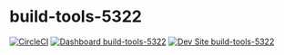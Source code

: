 # build-tools-5322

[![CircleCI](https://circleci.com/gh/pantheon-ci-bot/build-tools-5322.svg?style=shield)](https://circleci.com/gh/pantheon-ci-bot/build-tools-5322)
[![Dashboard build-tools-5322](https://img.shields.io/badge/dashboard-build_tools_5322-yellow.svg)](https://dashboard.pantheon.io/sites/e7c4658b-80f4-4efd-bf4d-b776948eba36#dev/code)
[![Dev Site build-tools-5322](https://img.shields.io/badge/site-build_tools_5322-blue.svg)](http://dev-build-tools-5322.pantheonsite.io/)
